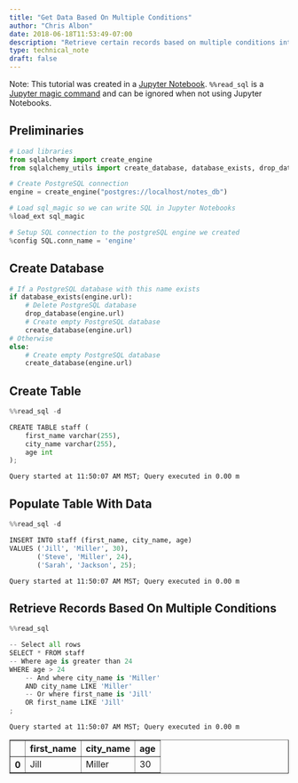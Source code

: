 ```yaml
---
title: "Get Data Based On Multiple Conditions"
author: "Chris Albon"
date: 2018-06-18T11:53:49-07:00
description: "Retrieve certain records based on multiple conditions into an SQL database."
type: technical_note
draft: false
---
```

Note: This tutorial was created in a [Jupyter Notebook](http://jupyter.org/). `%%read_sql` is a [Jupyter magic command](http://engineering.pivotal.io/post/introducing-sql-magic/) and can be ignored when not using Jupyter Notebooks.

## Preliminaries


```python
# Load libraries
from sqlalchemy import create_engine
from sqlalchemy_utils import create_database, database_exists, drop_database

# Create PostgreSQL connection
engine = create_engine("postgres://localhost/notes_db")

# Load sql_magic so we can write SQL in Jupyter Notebooks
%load_ext sql_magic

# Setup SQL connection to the postgreSQL engine we created
%config SQL.conn_name = 'engine'
```



## Create Database


```python
# If a PostgreSQL database with this name exists
if database_exists(engine.url):
    # Delete PostgreSQL database 
    drop_database(engine.url)
    # Create empty PostgreSQL database
    create_database(engine.url)
# Otherwise
else:
    # Create empty PostgreSQL database
    create_database(engine.url)
```

## Create Table


```python
%%read_sql -d

CREATE TABLE staff ( 
    first_name varchar(255), 
    city_name varchar(255),
    age int
);
```

    Query started at 11:50:07 AM MST; Query executed in 0.00 m

## Populate Table With Data


```python
%%read_sql -d 

INSERT INTO staff (first_name, city_name, age) 
VALUES ('Jill', 'Miller', 30),
       ('Steve', 'Miller', 24),
       ('Sarah', 'Jackson', 25);
```

    Query started at 11:50:07 AM MST; Query executed in 0.00 m

## Retrieve Records Based On Multiple Conditions


```python
%%read_sql

-- Select all rows
SELECT * FROM staff
-- Where age is greater than 24
WHERE age > 24
    -- And where city_name is 'Miller'
    AND city_name LIKE 'Miller'
    -- Or where first_name is 'Jill'
    OR first_name LIKE 'Jill'
;
```

    Query started at 11:50:07 AM MST; Query executed in 0.00 m




<div>
<style scoped>
    .dataframe tbody tr th:only-of-type {
        vertical-align: middle;
    }

    .dataframe tbody tr th {
        vertical-align: top;
    }

    .dataframe thead th {
        text-align: right;
    }
</style>
<table border="1" class="dataframe">
  <thead>
    <tr style="text-align: right;">
      <th></th>
      <th>first_name</th>
      <th>city_name</th>
      <th>age</th>
    </tr>
  </thead>
  <tbody>
    <tr>
      <th>0</th>
      <td>Jill</td>
      <td>Miller</td>
      <td>30</td>
    </tr>
  </tbody>
</table>
</div>


